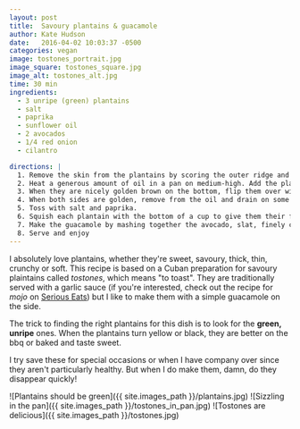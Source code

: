 ```yaml
---
layout: post
title:  Savoury plantains & guacamole
author: Kate Hudson
date:   2016-04-02 10:03:37 -0500
categories: vegan
image: tostones_portrait.jpg
image_square: tostones_square.jpg
image_alt: tostones_alt.jpg
time: 30 min
ingredients:
  - 3 unripe (green) plantains
  - salt
  - paprika
  - sunflower oil
  - 2 avocados
  - 1/4 red onion
  - cilantro

directions: |
  1. Remove the skin from the plantains by scoring the outer ridge and peeling away the skin (this takes some practice).  Chop them into slices, about 1 centimetre thick. The thinner they are, the faster they cook.
  2. Heat a generous amount of oil in a pan on medium-high. Add the plantains to the pan.
  3. When they are nicely golden brown on the bottom, flip them over with some tongs.
  4. When both sides are golden, remove from the oil and drain on some paper towels.
  5. Toss with salt and paprika.
  6. Squish each plantain with the bottom of a cup to give them their flattened shape. Don't squish too hard!
  7. Make the guacamole by mashing together the avocado, slat, finely chopped red onion, and chopped cilantro.
  8. Serve and enjoy
---
```


I absolutely love plantains, whether they're sweet, savoury, thick, thin, crunchy or soft. This recipe is based on a Cuban preparation for savoury plaintains called *tostones*, which means "to toast". They are traditionally served with a garlic sauce (if you're interested, check out the recipe for *mojo* on [Serious Eats](http://www.seriouseats.com/recipes/2011/06/sauced-mojo-sauce-condiments-recipe.html)) but I like to make them with a simple guacamole on the side.

The trick to finding the right plantains for this dish is to look for the **green, unripe** ones. When the plantains turn yellow or black, they are better on the bbq or baked and taste sweet.

I try save these for special occasions or when I have company over since they aren't particularly healthy. But when I do make them, damn, do they disappear quickly!

![Plantains should be green]({{ site.images_path }}/plantains.jpg)
![Sizzling in the pan]({{ site.images_path }}/tostones_in_pan.jpg)
![Tostones are delicious]({{ site.images_path }}/tostones.jpg)
